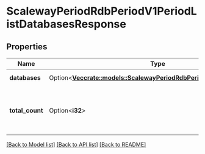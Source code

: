 # ScalewayPeriodRdbPeriodV1PeriodListDatabasesResponse

## Properties

Name | Type | Description | Notes
------------ | ------------- | ------------- | -------------
**databases** | Option<[**Vec<crate::models::ScalewayPeriodRdbPeriodV1PeriodDatabase>**](scaleway.rdb.v1.Database.md)> | List of the databases | [optional]
**total_count** | Option<**i32**> | Total count of databases present on a given instance | [optional]

[[Back to Model list]](../README.md#documentation-for-models) [[Back to API list]](../README.md#documentation-for-api-endpoints) [[Back to README]](../README.md)


